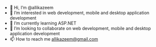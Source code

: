 - 👋 Hi, I’m @allikazeem
- 👀 I’m interested in web development, mobile and desktop application development 
- 🌱 I’m currently learning ASP.NET
- 💞️ I’m looking to collaborate on web development, mobile and desktop application development
- 📫 How to reach me allikazeem@gmail.com

<!---
allikazeem/allikazeem is a ✨ special ✨ repository because its `README.md` (this file) appears on your GitHub profile.
You can click the Preview link to take a look at your changes.
--->
